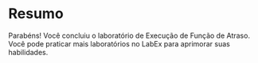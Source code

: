 # Resumo

Parabéns! Você concluiu o laboratório de Execução de Função de Atraso. Você pode praticar mais laboratórios no LabEx para aprimorar suas habilidades.
